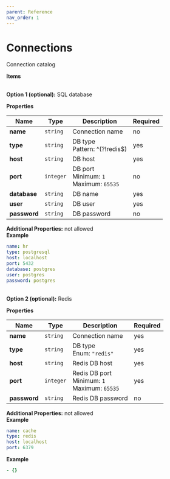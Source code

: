 ```yaml
---
parent: Reference
nav_order: 1
---
```


# Connections

Connection catalog


**Items**

   
**Option 1 (optional):** 
SQL database


**Properties**

|Name|Type|Description|Required|
|----|----|-----------|--------|
|**name**|`string`|Connection name<br/>|no|
|**type**|`string`|DB type<br/>Pattern: ^\(?\!redis$\)<br/>|yes|
|**host**|`string`|DB host<br/>|yes|
|**port**|`integer`|DB port<br/>Minimum: `1`<br/>Maximum: `65535`<br/>|no|
|**database**|`string`|DB name<br/>|yes|
|**user**|`string`|DB user<br/>|yes|
|**password**|`string`|DB password<br/>|no|

**Additional Properties:** not allowed  
**Example**

```yaml
name: hr
type: postgresql
host: localhost
port: 5432
database: postgres
user: postgres
password: postgres

```


   
**Option 2 (optional):** 
Redis


**Properties**

|Name|Type|Description|Required|
|----|----|-----------|--------|
|**name**|`string`|Connection name<br/>|yes|
|**type**|`string`|DB type<br/>Enum: `"redis"`<br/>|yes|
|**host**|`string`|Redis DB host<br/>|yes|
|**port**|`integer`|Redis DB port<br/>Minimum: `1`<br/>Maximum: `65535`<br/>|yes|
|**password**|`string`|Redis DB password<br/>|no|

**Additional Properties:** not allowed  
**Example**

```yaml
name: cache
type: redis
host: localhost
port: 6379

```


**Example**

```yaml
- {}

```


